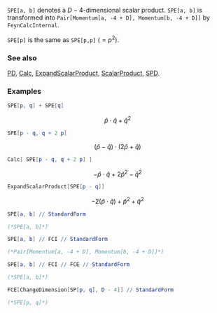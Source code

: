 `SPE[a, b]` denotes a $D-4$-dimensional scalar product. `SPE[a, b]` is transformed into `Pair[Momentum[a, -4 + D], Momentum[b, -4 + D]]` by `FeynCalcInternal`.

`SPE[p]` is the same as `SPE[p,p]`  $(=p^2)$.

### See also

[PD](PD), [Calc](Calc), [ExpandScalarProduct](ExpandScalarProduct), [ScalarProduct](ScalarProduct), [SPD](SPD).

### Examples

```mathematica
SPE[p, q] + SPE[q]
```

$$\hat{p}\cdot \hat{q}+\hat{q}^2$$

```mathematica
SPE[p - q, q + 2 p]
```

$$(\hat{p}-\hat{q})\cdot (2 \hat{p}+\hat{q})$$

```mathematica
Calc[ SPE[p - q, q + 2 p] ]
```

$$-\hat{p}\cdot \hat{q}+2 \hat{p}^2-\hat{q}^2$$

```mathematica
ExpandScalarProduct[SPE[p - q]]
```

$$-2 \left(\hat{p}\cdot \hat{q}\right)+\hat{p}^2+\hat{q}^2$$

```mathematica
SPE[a, b] // StandardForm

(*SPE[a, b]*)
```

```mathematica
SPE[a, b] // FCI // StandardForm

(*Pair[Momentum[a, -4 + D], Momentum[b, -4 + D]]*)
```

```mathematica
SPE[a, b] // FCI // FCE // StandardForm

(*SPE[a, b]*)
```

```mathematica
FCE[ChangeDimension[SP[p, q], D - 4]] // StandardForm

(*SPE[p, q]*)
```